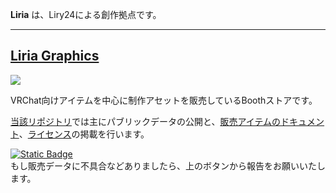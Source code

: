 **Liria** は、Liry24による創作拠点です。  

---

## [Liria Graphics](https://github.com/Liria-works/liria_graphics)

<a aria-label="booth_link" href="https://eicosapenta.booth.pm/">
    <img src="https://img.shields.io/badge/liria_graphics-303030?style=for-the-badge&label=%F0%9F%90%AB%20booth&labelColor=fc4d50">
</a>

VRChat向けアイテムを中心に制作アセットを販売しているBoothストアです。

[当該リポジトリ](https://github.com/Liria-works/liria_graphics)では主にパブリックデータの公開と、[販売アイテムのドキュメント](https://github.com/Liria-works/liria_graphics/wiki)、[ライセンス](https://github.com/Liria-works/liria_graphics/wiki/%E3%83%A9%E3%82%A4%E3%82%BB%E3%83%B3%E3%82%B9)の掲載を行います。  

[![Static Badge](https://img.shields.io/badge/send_issue-cccccc?style=for-the-badge&logo=github&labelColor=262626)](https://github.com/Liria-works/liria_graphics/issues/new?assignees=Liry24&labels=bug&projects=&template=不具合レポート.md&title=商品データの不具合についての報告)  
もし販売データに不具合などありましたら、上のボタンから報告をお願いいたします。  
